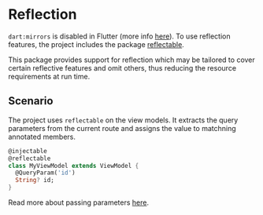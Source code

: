 # Reflection

`dart:mirrors` is disabled in Flutter (more info [here](https://docs.flutter.dev/resources/faq#does-flutter-come-with-a-reflection--mirrors-system)). To use reflection features, the project includes the package [reflectable](https://pub.dev/packages/reflectable).

This package provides support for reflection which may be tailored to cover certain reflective features and omit others, thus reducing the resource requirements at run time.

## Scenario

The project uses `reflectable` on the view models. It extracts the query parameters from the current route and assigns the value to matchning annotated members.

```dart
@injectable
@reflectable
class MyViewModel extends ViewModel {
  @QueryParam('id')
  String? id;
}
```

Read more about passing parameters [here](ui/navigation.md#passing-parameter).